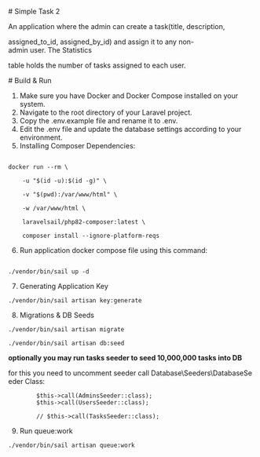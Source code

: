 # Simple Task 2

An application where the admin can create a task(title, description,

assigned_to_id, assigned_by_id) and assign it to any non-admin user. The Statistics

table holds the number of tasks assigned to each user.




# Build & Run

1. Make sure you have Docker and Docker Compose installed on your  system.
2. Navigate to the root directory of your Laravel project.
3. Copy the .env.example file and rename it to .env.
4. Edit the .env file and update the database settings according to your environment.
5. Installing Composer Dependencies:

```

docker run --rm \

    -u "$(id -u):$(id -g)" \

    -v "$(pwd):/var/www/html" \

    -w /var/www/html \

    laravelsail/php82-composer:latest \

    composer install --ignore-platform-reqs

```

6. Run application docker compose file using this command:

```

./vendor/bin/sail up -d

```
7. Generating Application Key

```
./vendor/bin/sail artisan key:generate
```

8. Migrations & DB Seeds
```
./vendor/bin/sail artisan migrate
```
```
./vendor/bin/sail artisan db:seed
```



**optionally you may run tasks seeder to seed 10,000,000 tasks into DB**

for this you need to uncomment seeder call Database\Seeders\DatabaseSeeder Class:

```
        $this->call(AdminsSeeder::class);
        $this->call(UsersSeeder::class);

        // $this->call(TasksSeeder::class);
```
9. Run queue:work
```
./vendor/bin/sail artisan queue:work
```
